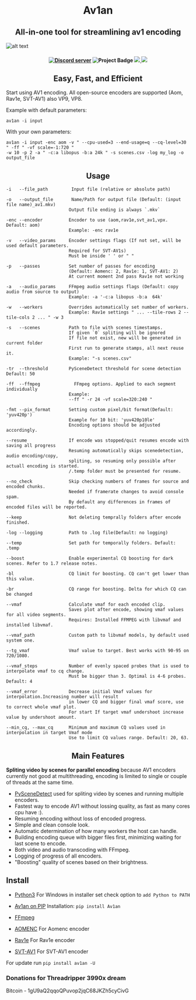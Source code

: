<h1 align="center">
    <br>
    Av1an
    </br>
</h1>

<h2 align="center">All-in-one tool for streamlining av1 encoding</h2>

![alt text](https://cdn.discordapp.com/attachments/665440744567472169/685103807952060447/143740_05_03_20.png)

<h4 align="center"> 
<a href="https://discord.gg/TssVH86"><img src="https://discordapp.com/api/guilds/696849974230515794/embed.png" alt="Discord server" /></a>
<img src="https://ci.appveyor.com/api/projects/status/cvweipdgphbjkkar?svg=true" alt="Project Badge"> <a href="https://codeclimate.com/github/master-of-zen/Av1an/maintainability"><img src="https://api.codeclimate.com/v1/badges/41ea7ad221dcdad3fe8d/maintainability" />
<img= src="https://app.codacy.com/manual/Grenight/Av1an?utm_source=github.com&utm_medium=referral&utm_content=master-of-zen/Av1an&utm_campaign=Badge_Grade_Dashboard"></a>
<a href="https://www.codacy.com/manual/Grenight/Av1an?utm_source=github.com&amp;utm_medium=referral&amp;utm_content=master-of-zen/Av1an&amp;utm_campaign=Badge_Grade"><img src="https://api.codacy.com/project/badge/Grade/4632dbb2f6f34ad199142c01a3eb2aaf"/></a>
</h4>
<h2 align="center">Easy, Fast, and Efficient </h2>

Start using AV1 encoding. All open-source encoders are supported (Aom, Rav1e, SVT-AV1) also VP9, VP8.

Example with default parameters:

    av1an -i input

With your own parameters:

    av1an -i input -enc aom -v " --cpu-used=3 --end-usage=q --cq-level=30 " -ff " -vf scale=-1:720 "
    -w 10 -p 2 -a " -c:a libopus -b:a 24k " -s scenes.csv -log my_log -o output_file

<h2 align="center">Usage</h2>

    -i   --file_path         Input file (relative or absolute path)

    -o   --output_file       Name/Path for output file (Default: (input file name)_av1.mkv)
                            Output file ending is always `.mkv`

    -enc --encoder          Encoder to use (aom,rav1e,svt_av1,vpx. Default: aom)
                            Example: -enc rav1e

    -v   --video_params     Encoder settings flags (If not set, will be used default parameters.
                            Required for SVT-AV1s)
                            Must be inside ' ' or " "

    -p   --passes           Set number of passes for encoding
                            (Default: Aomenc: 2, Rav1e: 1, SVT-AV1: 2)
                            At current moment 2nd pass Rav1e not working

    -a   --audio_params     FFmpeg audio settings flags (Default: copy audio from source to output)
                            Example: -a '-c:a libopus -b:a  64k'

    -w   --workers          Overrides automatically set number of workers.
                            Example: Rav1e settings " ... --tile-rows 2 --tile-cols 2 ... " -w 3

    -s   --scenes           Path to file with scenes timestamps.
                            If given `0` spliting will be ignored
                            If file not exist, new will be generated in current folder
                            First run to generate stamps, all next reuse it.
                            Example: "-s scenes.csv"

    -tr  --threshold        PySceneDetect threshold for scene detection Default: 50

    -ff  --ffmpeg             FFmpeg options. Applied to each segment individually 
                            Example:
                            --ff " -r 24 -vf scale=320:240 "

    -fmt --pix_format       Setting custom pixel/bit format(Default: 'yuv420p')
                            Example for 10 bit: 'yuv420p10le'
                            Encoding options should be adjusted accordingly.

    --resume                If encode was stopped/quit resumes encode with saving all progress
                            Resuming automatically skips scenedetection, audio encoding/copy,
                            spliting, so resuming only possible after actuall encoding is started.
                            /.temp folder must be presented for resume.

    --no_check              Skip checking numbers of frames for source and encoded chunks.
                            Needed if framerate changes to avoid console spam.
                            By default any differences in frames of encoded files will be reported.

    --keep                  Not deleting temprally folders after encode finished.

    -log --logging          Path to .log file(Default: no logging)

    --temp                  Set path for temporally folders. Default: .temp

    --boost                 Enable experimental CQ boosting for dark scenes. Refer to 1.7 release notes.

    -bl                     CQ limit for boosting. CQ can't get lower than this value.

    -br                     CQ range for boosting. Delta for which CQ can be changed
    
    --vmaf                  Calculate vmaf for each encoded clip.
                            Saves plot after encode, showing vmaf values for all video segments.
                            Requires: Installed FFMPEG with libvmaf and installed libvmaf.
                            
    --vmaf_path             Custom path to libvmaf models, by default used system one.
    
    --tg_vmaf               Vmaf value to target. Best works with 90-95 on 720/1080.

    --vmaf_steps            Number of evenly spaced probes that is used to interpolate vmaf to cq change.
                            Must be bigger than 3. Optimal is 4-6 probes. Default: 4
    
    --vmaf_error            Decrease initial Vmaf values for interpolation.Increasing number will result 
                            in lower CQ and bigger final vmaf score, use to correct whole vmaf plot. 
                            For start If target vmaf undershoot increase value by undershoot amount.
   
    --min_cq, --max_cq      Minimum and maximum CQ values used in interpolation in target Vmaf mode
                            Use to limit CQ values range. Default: 20, 63.

<h2 align="center">Main Features</h2>

**Spliting video by scenes for parallel encoding** because AV1 encoders currently not good at multithreading, encoding is limited to single or couple of threads at the same time.

*   [PySceneDetect](https://pyscenedetect.readthedocs.io/en/latest/) used for spliting video by scenes and running multiple encoders.
*   Fastest way to encode AV1 without lossing quality, as fast as many cores cpu have :).
*   Resuming encoding without loss of encoded progress.
*   Simple and clean console look.
*   Automatic determination of how many workers the host can handle.
*   Building encoding queue with bigger files first, minimizing waiting for last scene to encode.
*   Both video and audio transcoding with FFmpeg.
*   Logging of progress of all encoders.
*   "Boosting" quality of scenes based on their brightness.

## Install 
*   [Python3](https://www.python.org/downloads/) 
For Windows in installer set check option to `add Python to PATH`

*   [Av1an on PIP](https://pypi.org/project/Av1an/)
Installation: `pip install Av1an`

*   [FFmpeg](https://ffmpeg.org/download.html)
*   [AOMENC](https://aomedia.googlesource.com/aom/) For Aomenc encoder
*   [Rav1e](https://github.com/xiph/rav1e) For Rav1e encoder
*   [SVT-AV1](https://github.com/OpenVisualCloud/SVT-AV1) For SVT-AV1 encoder

For update run `pip install av1an -U`

### Donations for Threadripper 3990x dream
Bitcoin - 1gU9aQ2qqoQPuvop2jqC68JKZh5cyCivG
